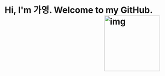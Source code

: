 <h1>Hi, I'm 가영. Welcome to my GitHub. <img align="right" src="http://www.fashionbiz.co.kr/images/TN/AR/6-%ED%8A%B8%EC%9C%84%ED%8B%B03.JPG" alt="img" style="height: 180px;"/></h1>

